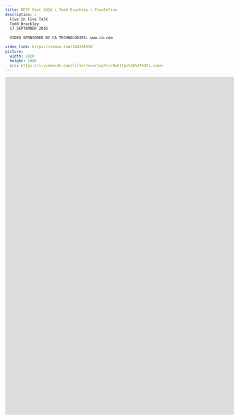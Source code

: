```yaml
---
title: REST Fest 2016 \ Todd Brackley \ FiveInFive
description: >
  Five In Five Talk
  Todd Brackley
  17 SEPTEMBER 2016
  
  VIDEO SPONSORED BY CA TECHNOLOGIES: www.ca.com

video_link: https://vimeo.com/184336530
picture:
  width: 1920
  height: 1080
  src: https://i.vimeocdn.com/filter/overlay?src0=https%3A%2F%2Fi.vimeocdn.com%2Fvideo%2F593748667_1920x1080.jpg&src1=http%3A%2F%2Ff.vimeocdn.com%2Fp%2Fimages%2Fcrawler_play.png
---
```

<iframe src="https://player.vimeo.com/video/184336530?title=0&byline=0&portrait=0&badge=0&autopause=0&player_id=0" width="1920" height="1080" frameborder="0" title="REST Fest 2016 \ Todd Brackley \ FiveInFive" webkitallowfullscreen mozallowfullscreen allowfullscreen></iframe>